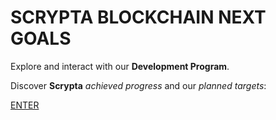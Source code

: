 # SCRYPTA BLOCKCHAIN NEXT GOALS

Explore and interact with our **Development Program**.

Discover **Scrypta** *achieved progress* and our *planned targets*:

[ENTER](https://github.com/scryptachain/roadmap/projects/1)
